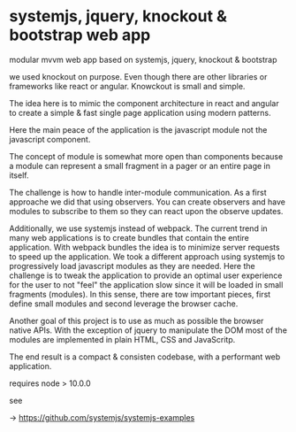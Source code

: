 # systemjs, jquery, knockout & bootstrap web app

modular mvvm web app based on systemjs, jquery, knockout & bootstrap

we used knockout on purpose. Even though there are other libraries or frameworks like react or angular. Knowckout is small and simple.

The idea here is to mimic the component architecture in react and angular to create a simple & fast single page application using modern patterns.

Here the main peace of the application is the javascript module not the javascript component.

The concept of module is somewhat more open than components because a module can represent a small fragment in a pager or an entire page in itself.

The challenge is how to handle inter-module communication. As a first approache we did that using observers. You can create observers and have modules to subscribe to them so they can react upon the observe updates.

Additionally, we use systemjs instead of webpack. The current trend in many web applications is to create bundles that contain the entire application. With webpack bundles the idea is to minimize server requests to speed up the application. We took a different approach using systemjs to progressively load javascript modules as they are needed. Here the challenge is to tweak the application to provide an optimal user experience for the user to not "feel" the application slow since it will be loaded in small fragments (modules). In this sense, there are tow important pieces, first define small modules and second leverage the browser cache.

Another goal of this project is to use as much as possible the browser native APIs. With the exception of jquery to manipulate the DOM most of the modules are implemented in plain HTML, CSS and JavaScritp.

The end result is a compact & consisten codebase, with a performant web application.

requires node > 10.0.0

see

-> https://github.com/systemjs/systemjs-examples
